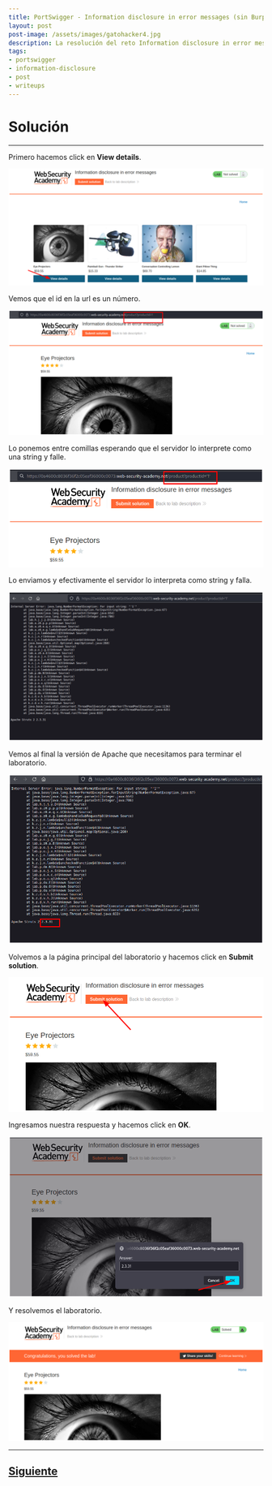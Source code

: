 ```yaml
---
title: PortSwigger - Information disclosure in error messages (sin Burpsuite).
layout: post
post-image: /assets/images/gatohacker4.jpg 
description: La resolución del reto Information disclosure in error messages.
tags:
- portswigger
- information-disclosure
- post
- writeups
---
```

# Solución
---

Primero hacemos click en **View details**.

![](/images/images-portswigger-id/lab1-1.png)

Vemos que el id en la url es un número.

![](/images/images-portswigger-id/lab1-2.png)

Lo ponemos entre comillas esperando que el servidor lo interprete como una string y falle.

![](/images/images-portswigger-id/lab1-3.png)

Lo enviamos y efectivamente el servidor lo interpreta como string y falla.

![](/images/images-portswigger-id/lab1-4.png)

Vemos al final la versión de Apache que necesitamos para terminar el laboratorio.

![](/images/images-portswigger-id/lab1-5.png)

Volvemos a la página principal del laboratorio y hacemos click en **Submit solution**.

![](/images/images-portswigger-id/lab1-6.png)

Ingresamos nuestra respuesta y hacemos click en **OK**.

![](/images/images-portswigger-id/lab1-7.png)

Y resolvemos el laboratorio.

![](/images/images-portswigger-id/lab1-8.png)


---

## [Siguiente](/information-disclosure-on-debug-page)